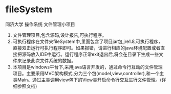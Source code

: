 # fileSystem
 同济大学 操作系统 文件管理小项目

1. 文件管理项目,包含源码,设计报告,可执行程序。
2. 可执行程序在文件夹fileSystem中,里面包含了项目jar包,jre1.8,可执行程序，直接双击运行可执行程序即可。如果报错，请进行相应的java环境配置或者直接把源码放入IDE中运行。运行程序正常exit退出后,将会在目录下生成一些文件来记录此次文件系统的数据。
3. 本项目是windows平台下,采用java语言开发的，通过命令行互动的文件管理项目。主要采用MVC架构模式,分为三个包(model,view,controller),和一个主类Main。通过主类调用view包下的View类开启命令行交互进行文件管理。(详细参照文档)



